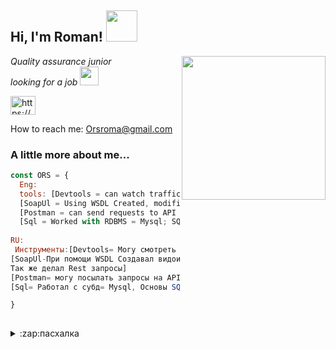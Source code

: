 <h2> Hi, I'm Roman! <img src="https://media.giphy.com/media/mGcNjsfWAjY5AEZNw6/giphy.gif" width="50"></h2>
<img align='right' src="https://media.giphy.com/media/pcKoCj9OlpdbMnwOc7/giphy.gif" width="230">
<p><em>Quality assurance junior </br>looking for a job <img src="https://media.giphy.com/media/WUlplcMpOCEmTGBtBW/giphy.gif" width="30">
</em></p> <a href="https://www.linkedin.com/in/orsroma/" target="blank"><img align="center" src="https://cdn.jsdelivr.net/npm/simple-icons@3.0.1/icons/linkedin.svg" alt="https://www.linkedin.com/in/orsroma/" height="30" width="40" /></a>

How to reach me: Orsroma@gmail.com

###  A little more about me...  

```javascript
const ORS = {
  Eng:
  tools: [Devtools = can watch traffic, check console for errors, emulate mobile]
  [SoapUl = Using WSDL Created, modified user parameters (checked the functionality of creating a user, and wrote test cases based on the response)I also did Rest requests]
  [Postman = can send requests to API "CRUD", Write simple tests for response statuses from Http]
  [Sql = Worked with RDBMS = Mysql; SQL Basics (Create, Delete, Drop, Insert Into, Select, From, Where, Join)]
  
RU:
 Инструменты:[Devtools= Могу смотреть интернет трафик, проверка консоли на ошибки, эмитация мобильных устройств]
[SoapUl-При помощи WSDL Создавал видоимзенял параметры пользователей (проверял функционал создания ползователя, и писал тесткейсы на основании ответов)
Так же делал Rest запросы]
[Postman= могу посылать запросы на API "CRUD", Писать простые тесты на ответные статусы от Http]
[Sql= Работал с субд= Mysql, Основы SQL (Create, Delete, Drop, Insert Into, Select, From, Where, Join)]

}
 
```
<details>
<summary>:zap:пасхалка</summary>
   :)
   </details>

